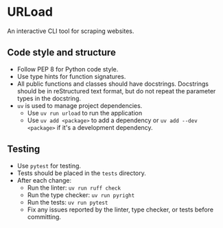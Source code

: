 # URLoad

An interactive CLI tool for scraping websites.

## Code style and structure

- Follow PEP 8 for Python code style.
- Use type hints for function signatures.
- All public functions and classes should have docstrings. Docstrings should be
  in reStructured text format, but do not repeat the parameter types in the
  docstring.
- `uv` is used to manage project dependencies.
  - Use `uv run urload` to run the application
  - Use `uv add <package>` to add a dependency or `uv add --dev <package>` if
  it's a development dependency.

## Testing

- Use `pytest` for testing.
- Tests should be placed in the `tests` directory.
- After each change:
  - Run the linter: `uv run ruff check`
  - Run the type checker: `uv run pyright`
  - Run the tests: `uv run pytest`
  - Fix any issues reported by the linter, type checker, or tests before
  committing.
